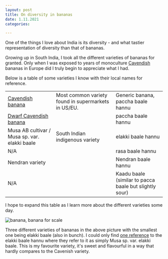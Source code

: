 ```yaml
---
layout: post
title: On diversity in bananas
date: 1.11.2021
categories: 

---
```


One of the things I love about India is its diversity - and what tastier representation of diversity than that of bananas. 

Growing up in South India, I took all the different varieties of bananas for granted. Only when I was exposed to years of monoculture [Cavendish](https://en.wikipedia.org/wiki/Cavendish_banana) bananas in Europe did I truly begin to appreciate what I had. 

Below is a table of some varieties I know with their local names for reference. 

|     |     | | 
| --- | --- | --- |
| [Cavendish banana](https://en.wikipedia.org/wiki/Cavendish_banana) | Most common variety found in supermarkets in US/EU. | Generic banana, paccha baale hannu | 
| [Dwarf Cavendish banana](https://en.wikipedia.org/wiki/Dwarf_Cavendish_banana) | | paccha baale hannu | 
| Musa AB cultivar / Musa sp. var. elakki baale | South Indian indigenous variety | elakki baale hannu | 
| N/A | | rasa baale hannu | 
| Nendran variety | | Nendran baale hannu | 
| N/A | | Kaadu baale (similar to pacca baale but slightly sour) | 

I hope to expand this table as I learn more about the different varieties some day. 

![banana, banana for scale](https://i.ibb.co/ggJcZBd/bananas.jpg)

Three different varieties of bananas in the above picture with the smallest one being elakki baale (also in bunch). I could only find [one reference](https://pubmed.ncbi.nlm.nih.gov/21476022/) to the elakki baale hannu where they refer to it as simply Musa sp. var. elakki baale. This is my favourite variety, it's sweet and flavourful in a way that hardly compares to the Cavenish variety.
